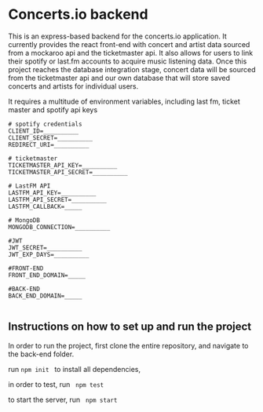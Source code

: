# Concerts.io backend

This is an express-based backend for the concerts.io application. It currently provides the react front-end with concert and artist data sourced from a mockaroo api and the ticketmaster api. It also allows for users to link their spotify or last.fm accounts to acquire music listening data. Once this project reaches the database integration stage, concert data will be sourced from the ticketmaster api and our own database that will store saved concerts and artists for individual users.

It requires a multitude of environment variables, including last fm, ticket master and spotify api keys

```
# spotify credentials
CLIENT_ID=__________
CLIENT_SECRET=__________
REDIRECT_URI=__________

# ticketmaster
TICKETMASTER_API_KEY=__________
TICKETMASTER_API_SECRET=__________

# LastFM API
LASTFM_API_KEY=__________
LASTFM_API_SECRET=__________
LASTFM_CALLBACK=_____

# MongoDB
MONGODB_CONNECTION=__________

#JWT
JWT_SECRET=__________
JWT_EXP_DAYS=__________

#FRONT-END
FRONT_END_DOMAIN=_____

#BACK-END
BACK_END_DOMAIN=_____


```

## Instructions on how to set up and run the project

In order to run the project, first clone the entire repository, and navigate to the back-end folder.

run <code>npm init </code> to install all dependencies,

in order to test, run <code> npm test </code>

to start the server, run <code> npm start </code>

